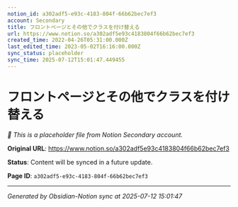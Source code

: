 ```yaml
---
notion_id: a302adf5-e93c-4183-804f-66b62bec7ef3
account: Secondary
title: フロントページとその他でクラスを付け替える
url: https://www.notion.so/a302adf5e93c4183804f66b62bec7ef3
created_time: 2022-04-26T05:31:00.000Z
last_edited_time: 2023-05-02T16:16:00.000Z
sync_status: placeholder
sync_time: 2025-07-12T15:01:47.449455
---
```


# フロントページとその他でクラスを付け替える

*🔄 This is a placeholder file from Notion Secondary account.*

**Original URL**: https://www.notion.so/a302adf5e93c4183804f66b62bec7ef3

**Status**: Content will be synced in a future update.

**Page ID**: `a302adf5-e93c-4183-804f-66b62bec7ef3`

---

*Generated by Obsidian-Notion sync at 2025-07-12 15:01:47*
